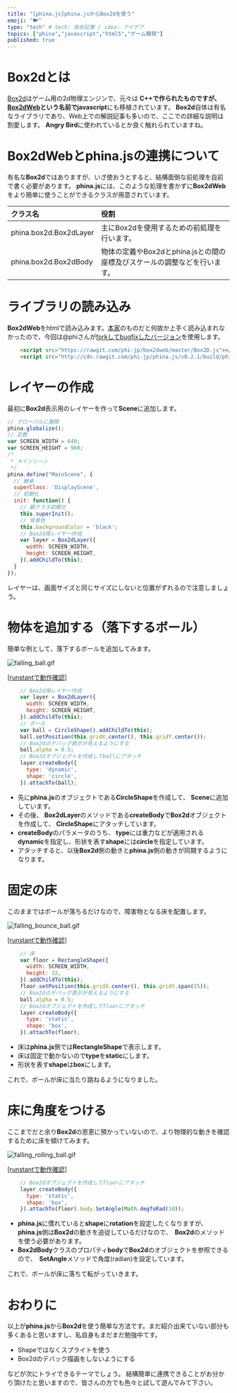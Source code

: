 ```yaml
---
title: "[phina.js]phina.jsからBox2dを使う"
emoji: "🐦"
type: "tech" # tech: 技術記事 / idea: アイデア
topics: ["phina","javascript","html5","ゲーム開発"]
published: true
---
```


# Box2dとは
[Box2d](http://box2d.org/)はゲーム用の2d物理エンジンで、元々は **C++**で作られたものですが、[Box2dWeb](https://github.com/hecht-software/box2dweb)という名前で**javascript**にも移植されています。 **Box2d**自体は有名なライブラリであり、Web上での解説記事も多いので、ここでの詳細な説明は割愛します。 **Angry Bird**に使われているとか良く触れられていますね。

# Box2dWebとphina.jsの連携について
有名な**Box2d**ではありますが、いざ使おうとすると、結構面倒な前処理を自前で書く必要があります。
**phina.js**には、このような処理を書かずに**Box2dWeb**をより簡単に使うことができるクラスが用意されています。

| クラス名          | 役割               |
|:-----------------|:------------------|
| phina.box2d.Box2dLayer | 主にBox2dを使用するための前処理を行います。|
| phina.box2d.Box2dBody  | 物体の定義やBox2dとphina.jsとの間の座標及びスケールの調整などを行います。 |

# ライブラリの読み込み
**Box2dWeb**をhtmlで読み込みます。[本家](https://github.com/hecht-software/box2dweb)のものだと何故か上手く読み込まれなかったので、今回は@phiさんが[forkしてbugfixしたバージョン](https://github.com/phi-jp/box2dweb)を使用します。

```html
    <script src="https://rawgit.com/phi-jp/box2dweb/master/Box2D.js"></script>
    <script src="http://cdn.rawgit.com/phi-jp/phina.js/v0.2.1/build/phina.js"></script>
```

# レイヤーの作成
最初に**Box2d**表示用のレイヤーを作って**Scene**に追加します。

```js
// グローバルに展開
phina.globalize();
// 定数
var SCREEN_WIDTH = 640;
var SCREEN_HEIGHT = 960;
/*
 * メインシーン
 */
phina.define("MainScene", {
  // 継承
  superClass: 'DisplayScene',
  // 初期化
  init: function() {
    // 親クラス初期化
    this.superInit();
    // 背景色
    this.backgroundColor = 'black';
    // Box2d用レイヤー作成
    var layer = Box2dLayer({
      width: SCREEN_WIDTH,
      height: SCREEN_HEIGHT,
    }).addChildTo(this);
  }
});
```

レイヤーは、画面サイズと同じサイズにしないと位置がずれるので注意しましょう。

# 物体を追加する（落下するボール）
簡単な例として、落下するボールを追加してみます。

![falling_ball.gif](/images/falling_ball.gif)

[[runstantで動作確認]](https://runstant.com/alkn203/projects/011d43c4)

```js
    // Box2d用レイヤー作成
    var layer = Box2dLayer({
      width: SCREEN_WIDTH,
      height: SCREEN_HEIGHT,
    }).addChildTo(this);
    // ボール
    var ball = CircleShape().addChildTo(this);
    ball.setPosition(this.gridX.center(), this.gridY.center());
    // Box2dのデバッグ表示が見えるようにする
    ball.alpha = 0.5;
    // Box2dオブジェクトを作成してballにアタッチ
    layer.createBody({
      type: 'dynamic', 
      shape: 'circle',
    }).attachTo(ball);
```
* 先に**phina.js**のオブジェクトである**CircleShape**を作成して、 **Scene**に追加しています。
* その後、 **Box2dLayer**のメソッドである**createBody**で**Box2d**オブジェクトを作成して、 **CircleShape**にアタッチしています。
* **createBody**のパラメータのうち、 **type**には重力などが適用される**dynamic**を指定し、形状を表す**shape**には**circle**を指定しています。
* アタッチすると、以後**Box2d**側の動きと**phina.js**側の動きが同期するようになります。

# 固定の床
このままではボールが落ちるだけなので、障害物となる床を配置します。

![falling_bounce_ball.gif](/images/falling_bounce_ball.gif)

[[runstantで動作確認]](https://runstant.com/alkn203/projects/dc8f3bf1)

```js
    // 床
    var floor = RectangleShape({
      width: SCREEN_WIDTH,
      height: 32,
    }).addChildTo(this);
    floor.setPosition(this.gridX.center(), this.gridY.span(15));
    // Box2dのデバッグ表示が見えるようにする
    ball.alpha = 0.5;
    // Box2dオブジェクトを作成してfloorにアタッチ
    layer.createBody({
      type: 'static', 
      shape: 'box',
    }).attachTo(floor);
```

* 床は**phina.js**側では**RectangleShape**で表示します。
* 床は固定で動かないので**type**を**static**にします。
* 形状を表す**shape**は**box**にします。

これで、ボールが床に当たり跳ねるようになりました。

# 床に角度をつける
ここまでだと余り**Box2d**の恩恵に預かっていないので、より物理的な動きを確認するために床を傾けてみます。

![falling_rolling_ball.gif](/images/falling_rolling_ball.gif)

[[runstantで動作確認]](http://runstant.com/alkn203/projects/6f06df88)

```js
    // Box2dオブジェクトを作成してfloorにアタッチ
    layer.createBody({
      type: 'static', 
      shape: 'box',
    }).attachTo(floor).body.SetAngle(Math.degToRad(10));
```

* **phina.js**に慣れていると**shape**に**rotation**を設定したくなりますが、　**phina.js**側は**Box2d**の動きを追従しているだけなので、　**Box2d**のメソッドを使う必要があります。
* **Box2dBody**クラスのプロパティ**body**で**Box2d**のオブジェクトを参照できるので、　**SetAngle**メソッドで角度(radian)を設定しています。

これで、ボールが床に落ちて転がっていきます。

# おわりに
以上が**phina.js**から**Box2d**を使う簡単な方法です。まだ紹介出来ていない部分も多くあると思いますし、私自身もまだまだ勉強中てす。

* Shapeではなくスプライトを使う
* Box2dのデバック描画をしないようにする

などが次にトライできるテーマでしょう。
結構簡単に連携できることがお分かり頂けたと思いますので、皆さんの方でも色々と試して遊んでみて下さい。